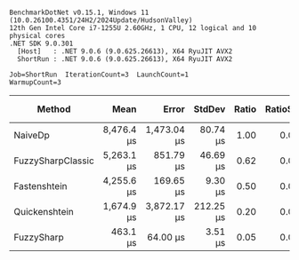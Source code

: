```

BenchmarkDotNet v0.15.1, Windows 11 (10.0.26100.4351/24H2/2024Update/HudsonValley)
12th Gen Intel Core i7-1255U 2.60GHz, 1 CPU, 12 logical and 10 physical cores
.NET SDK 9.0.301
  [Host]   : .NET 9.0.6 (9.0.625.26613), X64 RyuJIT AVX2
  ShortRun : .NET 9.0.6 (9.0.625.26613), X64 RyuJIT AVX2

Job=ShortRun  IterationCount=3  LaunchCount=1  
WarmupCount=3  

```
| Method            | Mean       | Error       | StdDev    | Ratio | RatioSD | Gen0      | Gen1     | Allocated  | Alloc Ratio |
|------------------ |-----------:|------------:|----------:|------:|--------:|----------:|---------:|-----------:|------------:|
| NaiveDp           | 8,476.4 μs | 1,473.04 μs |  80.74 μs |  1.00 |    0.01 | 1593.7500 | 203.1250 | 10012118 B |       1.000 |
| FuzzySharpClassic | 5,263.1 μs |   851.79 μs |  46.69 μs |  0.62 |    0.01 |   46.8750 |        - |   300051 B |       0.030 |
| Fastenshtein      | 4,255.6 μs |   169.65 μs |   9.30 μs |  0.50 |    0.00 |         - |        - |     7067 B |       0.001 |
| Quickenshtein     | 1,674.9 μs | 3,872.17 μs | 212.25 μs |  0.20 |    0.02 |         - |        - |        2 B |       0.000 |
| FuzzySharp        |   463.1 μs |    64.00 μs |   3.51 μs |  0.05 |    0.00 |         - |        - |     3041 B |       0.000 |

